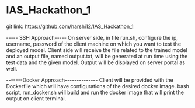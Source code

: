 # IAS_Hackathon_1

git link: https://github.com/harshi12/IAS_Hackathon_1

----- SSH Approach-----
On server side, in file run.sh, configure the ip, username, password of the client machine on which you want to test the deployed model.
Client side will receive the file related to the trained model and an output file, named output.txt, will be generated at run time using the test data and the given model. Output will be displayed on server portal as well.

-------Docker Approach--------------
Client will be provided with the Dockerfile which will have configurations of the desired docker image. bash script, run_docker.sh will build and run the docker image that will print the output on client terminal.
